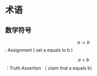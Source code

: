 # 术语

## 数学符号

$$a := b$$  :  Assignment \( set a equals to b \)

$$a = b$$  ：Truth Assertion （ claim that a equals b） 

